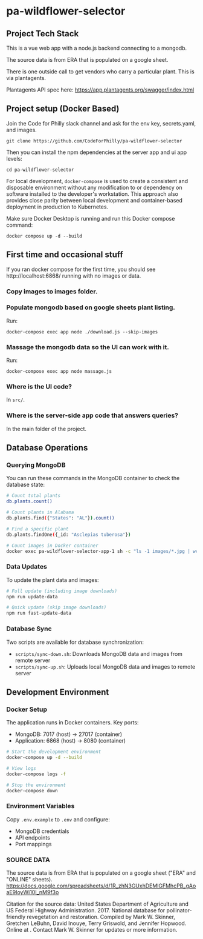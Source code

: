 # pa-wildflower-selector

## Project Tech Stack

This is a vue web app with a node.js backend connecting to a mongodb.

The source data is from ERA that is populated on a google sheet.

There is one outside call to get vendors who carry a particular plant. This is via plantagents.

Plantagents API spec here:
https://app.plantagents.org/swagger/index.html

## Project setup (Docker Based)

Join the Code for Philly slack channel and ask for the env key, secrets.yaml, and images.


```
git clone https://github.com/CodeForPhilly/pa-wildflower-selector
```

Then you can install the npm dependencies at the server app and ui app levels:


```
cd pa-wildflower-selector
```

For local development, `docker-compose` is used to create a consistent and disposable environment without any modification to or dependency on software installed to the developer's workstation. This approach also provides close parity between local development and container-based deployment in production to Kubernetes.

Make sure Docker Desktop is running and run this Docker compose command:


```
docker compose up -d --build
```

## First time and occasional stuff
If you ran docker compose for the first time, you should see http://localhost:6868/ running with no images or data.

### Copy images to images folder.


### Populate mongodb based on google sheets plant listing.

Run:


```
docker-compose exec app node ./download.js --skip-images
```

### Massage the mongodb data so the UI can work with it.

Run:


```
docker-compose exec app node massage.js
```


### Where is the UI code?

In `src/`.

### Where is the server-side app code that answers queries?

In the main folder of the project.


## Database Operations

### Querying MongoDB
You can run these commands in the MongoDB container to check the database state:

```bash
# Count total plants
db.plants.count()

# Count plants in Alabama
db.plants.find({"States": "AL"}).count()

# Find a specific plant
db.plants.findOne({_id: "Asclepias tuberosa"})

# Count images in Docker container
docker exec pa-wildflower-selector-app-1 sh -c "ls -1 images/*.jpg | wc -l"
```

### Data Updates
To update the plant data and images:

```bash
# Full update (including image downloads)
npm run update-data

# Quick update (skip image downloads)
npm run fast-update-data
```

### Database Sync
Two scripts are available for database synchronization:

- `scripts/sync-down.sh`: Downloads MongoDB data and images from remote server
- `scripts/sync-up.sh`: Uploads local MongoDB data and images to remote server

## Development Environment

### Docker Setup
The application runs in Docker containers. Key ports:
- MongoDB: 7017 (host) -> 27017 (container)
- Application: 6868 (host) -> 8080 (container)

```bash
# Start the development environment
docker-compose up -d --build

# View logs
docker-compose logs -f

# Stop the environment
docker-compose down
```

### Environment Variables
Copy `.env.example` to `.env` and configure:
- MongoDB credentials
- API endpoints
- Port mappings

### SOURCE DATA
The source data is from ERA that is populated on a google sheet ("ERA" and "ONLINE" sheets).
https://docs.google.com/spreadsheets/d/1R_zhN3GUxhDEMlGFMhcPB_gAoaE9IoyWi10I_nM9f3o

Citation for the source data:
United States Department of Agriculture and US Federal Highway Administration. 2017. National database for pollinator-friendly revegetation and restoration. Compiled by Mark W. Skinner, Gretchen LeBuhn, David Inouye, Terry Griswold, and Jennifer Hopwood. Online at . Contact Mark W. Skinner for updates or more information.